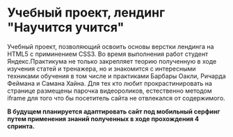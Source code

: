 # Учебный проект, лендинг "Научится учится"

Учебный проект, позволяющий освоить основы верстки лендинга на HTML5 с приминением CSS3. Во время выполнения работ студент Яндекс.Практикума не только закрепляет теорию полученную в ходе изучения статей и тренажера, но и знакомится с интересными техниками обучения в том числе и практиками Барбары Оакли, Ричарда Феймана и Самана Хайна. Для тех кто любит прокрастинировать на странице размещены парочка видеороликов, естественно методом iframe для того что бы посетитель сайта не отвлекался от содержимого.

**В будущем планируется адаптировать сайт под мобильный серфинг путем применения знаний полученных в ходе прохождения 4 спринта.**
